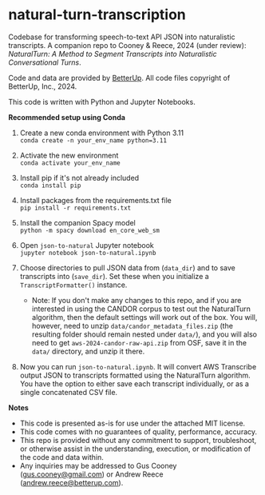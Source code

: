 # natural-turn-transcription
Codebase for transforming speech-to-text API JSON into naturalistic transcripts.  A companion repo to Cooney & Reece, 2024 (under review): _NaturalTurn: A Method to Segment Transcripts into Naturalistic Conversational Turns_.  

Code and data are provided by [BetterUp](https://betterup.com). All code files copyright of BetterUp, Inc., 2024.  


This code is written with Python and Jupyter Notebooks.  

**Recommended setup using Conda**
1. Create a new conda environment with Python 3.11  
`conda create -n your_env_name python=3.11`

2. Activate the new environment  
`conda activate your_env_name`

3. Install pip if it's not already included  
`conda install pip`

4. Install packages from the requirements.txt file  
`pip install -r requirements.txt`

5. Install the companion Spacy model   
`python -m spacy download en_core_web_sm`

6. Open `json-to-natural` Jupyter notebook    
`jupyter notebook json-to-natural.ipynb`  

7. Choose directories to pull JSON data from (`data_dir`) and to save transcripts into (`save_dir`). Set these when you initialize a `TranscriptFormatter()` instance.  
    * Note: If you don't make any changes to this repo, and if you are interested in using the CANDOR corpus to test out the NaturalTurn algorithm, then the default settings will work out of the box. You will, however, need to unzip `data/candor_metadata_files.zip` (the resulting folder should remain nested under `data/`), and you will also need to get `aws-2024-candor-raw-api.zip` from OSF, save it in the `data/` directory, and unzip it there.  

8. Now you can run `json-to-natural.ipynb`. It will convert AWS Transcribe output JSON to transcripts formatted using the NaturalTurn algorithm. You have the option to either save each transcript individually, or as a single concatenated CSV file. 
      

**Notes**
* This code is presented as-is for use under the attached MIT license.  
* This code comes with no guarantees of quality, performance, accuracy. 
* This repo is provided without any commitment to support, troubleshoot, or otherwise assist in the understanding, execution, or modification of the code and data within.  
* Any inquiries may be addressed to Gus Cooney (gus.cooney@gmail.com) or Andrew Reece (andrew.reece@betterup.com). 